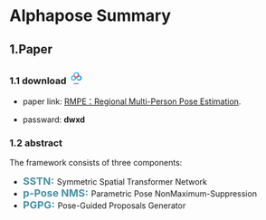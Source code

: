 <!--<img src="https://github.com/wmj142326/Img_packag/raw/alphapose/1.png" align="left" style="height: 75px"/>-->

# Alphapose Summary
## 1.Paper
### 1.1 download <img src="https://github.com/wmj142326/Img_packag/raw/alphapose/2.baidudownload.png" align="" style="height: 26px"/>

* paper link:  [RMPE：Regional Multi-Person Pose Estimation](https://pan.baidu.com/s/1L1sAJQVqigGSewF_QrZ6_w ). 

* passward:  **dwxd** 
### 1.2 abstract
The framework consists of three components: 


* <font color="#4590a3" size="4px">**SSTN:**  </font>Symmetric  Spatial Transformer Network
* <font color="#4590a3" size="4px">**p-Pose NMS:**  </font>Parametric Pose NonMaximum-Suppression
* <font color="#4590a3" size="4px">**PGPG:** </font>Pose-Guided Proposals Generator

